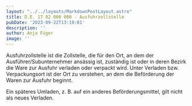 ```yaml
---
layout: "../../layouts/MarkdownPostLayout.astro"
title: D.E. 17 02 000 000 - Ausfuhrzollstelle
pubDate: '2023-09-22T13:19:01'
description: ''
author: Anja Füger
image: ''
---
```


Ausfuhrzollstelle ist die Zollstelle, die für den Ort, an dem der Ausführer/Subunternehmer ansässig ist, zuständig ist oder in deren Bezirk die Ware zur Ausfuhr verladen oder verpackt wird. Unter Verladen bzw. Verpackungsort ist der Ort zu verstehen, an dem die Beförderung der Waren zur Ausfuhr beginnt.

Ein späteres Umladen, z. B. auf ein anderes Beförderungsmittel, gilt nicht als neues Verladen.